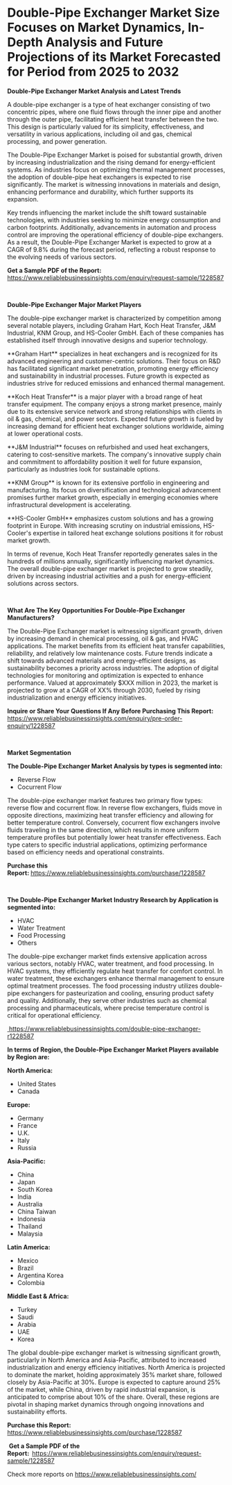<p><h1>Double-Pipe Exchanger Market Size Focuses on Market Dynamics, In-Depth Analysis and Future Projections of its Market Forecasted for Period from 2025 to 2032</h1></p><p><strong>Double-Pipe Exchanger Market Analysis and Latest Trends</strong></p>
<p><p>A double-pipe exchanger is a type of heat exchanger consisting of two concentric pipes, where one fluid flows through the inner pipe and another through the outer pipe, facilitating efficient heat transfer between the two. This design is particularly valued for its simplicity, effectiveness, and versatility in various applications, including oil and gas, chemical processing, and power generation.</p><p>The Double-Pipe Exchanger Market is poised for substantial growth, driven by increasing industrialization and the rising demand for energy-efficient systems. As industries focus on optimizing thermal management processes, the adoption of double-pipe heat exchangers is expected to rise significantly. The market is witnessing innovations in materials and design, enhancing performance and durability, which further supports its expansion.</p><p>Key trends influencing the market include the shift toward sustainable technologies, with industries seeking to minimize energy consumption and carbon footprints. Additionally, advancements in automation and process control are improving the operational efficiency of double-pipe exchangers. As a result, the Double-Pipe Exchanger Market is expected to grow at a CAGR of 9.8% during the forecast period, reflecting a robust response to the evolving needs of various sectors.</p></p>
<p><strong>Get a Sample PDF of the Report:&nbsp;</strong> <a href="https://www.reliablebusinessinsights.com/enquiry/request-sample/1228587?utm_campaign=2644&utm_medium=2&utm_source=Github&utm_content=ia&utm_term=27022025&utm_id=double-pipe-exchanger">https://www.reliablebusinessinsights.com/enquiry/request-sample/1228587</a></p>
<p>&nbsp;</p>
<p><strong>Double-Pipe Exchanger Major Market Players</strong></p>
<p><p>The double-pipe exchanger market is characterized by competition among several notable players, including Graham Hart, Koch Heat Transfer, J&M Industrial, KNM Group, and HS-Cooler GmbH. Each of these companies has established itself through innovative designs and superior technology.</p><p>**Graham Hart** specializes in heat exchangers and is recognized for its advanced engineering and customer-centric solutions. Their focus on R&D has facilitated significant market penetration, promoting energy efficiency and sustainability in industrial processes. Future growth is expected as industries strive for reduced emissions and enhanced thermal management.</p><p>**Koch Heat Transfer** is a major player with a broad range of heat transfer equipment. The company enjoys a strong market presence, mainly due to its extensive service network and strong relationships with clients in oil & gas, chemical, and power sectors. Expected future growth is fueled by increasing demand for efficient heat exchanger solutions worldwide, aiming at lower operational costs.</p><p>**J&M Industrial** focuses on refurbished and used heat exchangers, catering to cost-sensitive markets. The company's innovative supply chain and commitment to affordability position it well for future expansion, particularly as industries look for sustainable options.</p><p>**KNM Group** is known for its extensive portfolio in engineering and manufacturing. Its focus on diversification and technological advancement promises further market growth, especially in emerging economies where infrastructural development is accelerating.</p><p>**HS-Cooler GmbH** emphasizes custom solutions and has a growing footprint in Europe. With increasing scrutiny on industrial emissions, HS-Cooler's expertise in tailored heat exchange solutions positions it for robust market growth.</p><p>In terms of revenue, Koch Heat Transfer reportedly generates sales in the hundreds of millions annually, significantly influencing market dynamics. The overall double-pipe exchanger market is projected to grow steadily, driven by increasing industrial activities and a push for energy-efficient solutions across sectors.</p></p>
<p>&nbsp;</p>
<p><strong>What Are The Key Opportunities For Double-Pipe Exchanger Manufacturers?</strong></p>
<p><p>The Double-Pipe Exchanger market is witnessing significant growth, driven by increasing demand in chemical processing, oil & gas, and HVAC applications. The market benefits from its efficient heat transfer capabilities, reliability, and relatively low maintenance costs. Future trends indicate a shift towards advanced materials and energy-efficient designs, as sustainability becomes a priority across industries. The adoption of digital technologies for monitoring and optimization is expected to enhance performance. Valued at approximately $XXX million in 2023, the market is projected to grow at a CAGR of XX% through 2030, fueled by rising industrialization and energy efficiency initiatives.</p></p>
<p><strong>Inquire or Share Your Questions If Any Before Purchasing This Report:</strong> <a href="https://www.reliablebusinessinsights.com/enquiry/pre-order-enquiry/1228587?utm_campaign=2644&utm_medium=2&utm_source=Github&utm_content=ia&utm_term=27022025&utm_id=double-pipe-exchanger">https://www.reliablebusinessinsights.com/enquiry/pre-order-enquiry/1228587</a></p>
<p>&nbsp;</p>
<p><strong>Market Segmentation</strong></p>
<p><strong>The Double-Pipe Exchanger Market Analysis by types is segmented into:</strong></p>
<p><ul><li>Reverse Flow</li><li>Cocurrent Flow</li></ul></p>
<p><p>The double-pipe exchanger market features two primary flow types: reverse flow and cocurrent flow. In reverse flow exchangers, fluids move in opposite directions, maximizing heat transfer efficiency and allowing for better temperature control. Conversely, cocurrent flow exchangers involve fluids traveling in the same direction, which results in more uniform temperature profiles but potentially lower heat transfer effectiveness. Each type caters to specific industrial applications, optimizing performance based on efficiency needs and operational constraints.</p></p>
<p><strong>Purchase this Report:&nbsp;</strong><a href="https://www.reliablebusinessinsights.com/purchase/1228587?utm_campaign=2644&utm_medium=2&utm_source=Github&utm_content=ia&utm_term=27022025&utm_id=double-pipe-exchanger">https://www.reliablebusinessinsights.com/purchase/1228587</a></p>
<p>&nbsp;</p>
<p><strong>The Double-Pipe Exchanger Market Industry Research by Application is segmented into:</strong></p>
<p><ul><li>HVAC</li><li>Water Treatment</li><li>Food Processing</li><li>Others</li></ul></p>
<p><p>The double-pipe exchanger market finds extensive application across various sectors, notably HVAC, water treatment, and food processing. In HVAC systems, they efficiently regulate heat transfer for comfort control. In water treatment, these exchangers enhance thermal management to ensure optimal treatment processes. The food processing industry utilizes double-pipe exchangers for pasteurization and cooling, ensuring product safety and quality. Additionally, they serve other industries such as chemical processing and pharmaceuticals, where precise temperature control is critical for operational efficiency.</p></p>
<p><a href="https://www.reliablebusinessinsights.com/double-pipe-exchanger-r1228587?utm_campaign=2644&utm_medium=2&utm_source=Github&utm_content=ia&utm_term=27022025&utm_id=double-pipe-exchanger">&nbsp;https://www.reliablebusinessinsights.com/double-pipe-exchanger-r1228587</a></p>
<p><strong>In terms of Region, the Double-Pipe Exchanger Market Players available by Region are:</strong></p>
<p>
    <p> <strong> North America: </strong>
        <ul>
            <li>United States</li>
            <li>Canada</li>
        </ul>
        </p> 
    <p> <strong> Europe: </strong>
        <ul>
            <li>Germany</li>
            <li>France</li>
            <li>U.K.</li>
            <li>Italy</li>
            <li>Russia</li>
        </ul>
        </p> 
    <p> <strong> Asia-Pacific: </strong>
        <ul>
            <li>China</li>
            <li>Japan</li>
            <li>South Korea</li>
            <li>India</li>
            <li>Australia</li>
            <li>China Taiwan</li>
            <li>Indonesia</li>
            <li>Thailand</li>
            <li>Malaysia</li>
        </ul>
        </p> 
    <p> <strong> Latin America: </strong>
        <ul>
            <li>Mexico</li>
            <li>Brazil</li>
            <li>Argentina Korea</li>
            <li>Colombia</li>
        </ul>
        </p> 
    <p> <strong> Middle East & Africa: </strong>
        <ul>
            <li>Turkey</li>
            <li>Saudi</li>
            <li>Arabia</li>
            <li>UAE</li>
            <li>Korea</li>
        </ul>
    </p>
    </p>
<p><p>The global double-pipe exchanger market is witnessing significant growth, particularly in North America and Asia-Pacific, attributed to increased industrialization and energy efficiency initiatives. North America is projected to dominate the market, holding approximately 35% market share, followed closely by Asia-Pacific at 30%. Europe is expected to capture around 25% of the market, while China, driven by rapid industrial expansion, is anticipated to comprise about 10% of the share. Overall, these regions are pivotal in shaping market dynamics through ongoing innovations and sustainability efforts.</p></p>
<p><strong>Purchase this Report: </strong><a href="https://www.reliablebusinessinsights.com/purchase/1228587?utm_campaign=2644&utm_medium=2&utm_source=Github&utm_content=ia&utm_term=27022025&utm_id=double-pipe-exchanger">https://www.reliablebusinessinsights.com/purchase/1228587</a></p>
<p>&nbsp;<strong>Get a Sample PDF of the Report:&nbsp;&nbsp;</strong><a href="https://www.reliablebusinessinsights.com/enquiry/request-sample/1228587?utm_campaign=2644&utm_medium=2&utm_source=Github&utm_content=ia&utm_term=27022025&utm_id=double-pipe-exchanger">https://www.reliablebusinessinsights.com/enquiry/request-sample/1228587</a></p>
<p><strong></strong></p>
<p>Check more reports on <a href="https://www.reliablebusinessinsights.com/?utm_campaign=2644&utm_medium=2&utm_source=Github&utm_content=ia&utm_term=27022025&utm_id=double-pipe-exchanger">https://www.reliablebusinessinsights.com/</a></p>
